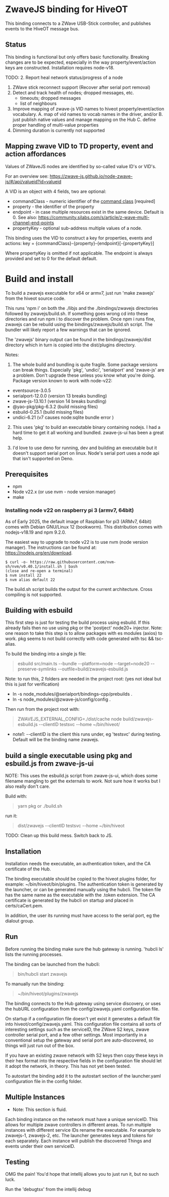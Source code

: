 # ZwaveJS binding for HiveOT

This binding connects to a ZWave USB-Stick controller, and publishes events to the HiveOT message bus.

## Status

This binding is functional but only offers basic functionality. 
Breaking changes are to be expected, especially in the way property/event/action keys are constructed.
Installation requires node-v18.


TODO:
2. Report heal network status/progress of a node
1. ZWave stick reconnect support (Recover after serial port removal)
1. Detect and track health of nodes; dropped messages, etc.
    * timeouts; dropped messages
    * list of neighbours
1. Improve mapping of zwave-js VID names to hiveot property/event/action vocabulary. 
   A. map of vid names to vocab names in the driver, and/or 
   B. just publish native values and manage mapping on the Hub C. define proper handling of multi-value properties
1. Dimming duration is currently not supported


## Mapping zwave VID to TD property, event and action affordances

Values of ZWaveJS nodes are identified by so-called value ID's or VID's.

For an overview see: https://zwave-js.github.io/node-zwave-js/#/api/valueid?id=valueid

A VID is an object with 4 fields, two are optional:
* commandClass - numeric identifier of the [command class](https://zwave-js.github.io/node-zwave-js/#/api/CCs/index) [required]
* property - the identifier of the property
* endpoint - in case multiple resources exist in the same device. Default is 0. See also: https://community.silabs.com/s/article/z-wave-multi-channel-end-points
* propertyKey - optional sub-address multiple values of a node. 

This binding uses the VID to construct a key for properties, events and actions:
  key = {commandClass}-{property}-{endpoint}[-{propertyKey}] 

Where propertyKey is omitted if not applicable. The endpoint is always provided and set to 0 for the default default.


# Build and install

To build a zwavejs executable for x64 or armv7, just run 'make zwavejs' from the hiveot source code.

This runs 'npm i' on both the ./libjs and the ./bindings/zwavejs directories followed by zwavejs/build.sh. If something goes wrong cd into these directories and run npm i to discover the problem. Once npm i runs fine, zwavejs can be rebuild using the bindings/zwavejs/build.sh script. The bundler will likely report a few warnings that can be ignored.

The 'zwavejs' binary output can be found in the bindings/zwavejs/dist directory which in turn is copied into the dist/plugins directory.

Notes:
1. The whole build and bundling is quite fragile. Some package versions can break things. Especially 'pkg', 'undici', 'serialport' and 'zwave-js' are a problem.
   Don't upgrade these unless you know what you're doing.  
   Package version known to work with node-v22:
* eventsource-3.0.5
* serialport-12.0.0   (version 13 breaks bundling)
* zwave-js-13.10.1    (version 14 breaks bundling)
* @yao-pkg/pkg-6.3.2  (build missing files)
* esbuild-0.25.1      (build missing files)
* undici-6.21         (v7 causes node:sqlite bundle error )

2. This uses 'pkg' to build an executable binary containing nodejs. I had a hard time to get it all working and bundled. zwave-js-ui has been a great help.

3. I'd love to use deno for running, dev and building an executable but it doesn't support serial port on linux. Node's serial port uses a node api that isn't supported on Deno.


## Prerequisites

* npm 
* Node v22.x  (or use nvm - node version manager)
* make

### Installing node v22 on raspberry pi 3 (armv7, 64bit)

As of Early 2025, the default image of Raspbian for pi3 (ARMv7, 64bit) comes with Debian GNU/Linux 12 (bookworm).
This distribution comes with nodejs-v18.19 and npm 9.2.0.

The easiest way to upgrade to node v22 is to use nvm (node version manager). The instructions can be found at: https://nodejs.org/en/download.
```
$ curl -o- https://raw.githubusercontent.com/nvm-sh/nvm/v0.40.1/install.sh | bash
(close and re-open a terminal)
$ nvm install 22
$ nvm alias default 22
```

The build.sh script builds the output for the current architecture. Cross compiling is not supported.

## Building with esbuild

This first step is just for testing the build process using esbuild. If this already fails then no use using pkg or the 'postject' node20+ injector. Note: one reason to take this step is to allow packages with es modules (axios) to work. pkg seems to not build correctly with code generated with tsc && tsc-alias.

To build the binding into a single js file:

> esbuild src/main.ts --bundle --platform=node --target=node20 --preserve-symlinks --outfile=build/zwavejs-esbuild.js

Note: to run this, 2 folders are needed in the project root: (yes not ideal but this is just for verification)

* ln -s node_modules/@serialport/bindings-cpp/prebuilds .
* ln -s node_modules/@zwave-js/config/config .

Then run from the project root with:
> ZWAVEJS_EXTERNAL_CONFIG=./dist/cache node build/zwavejs-esbuild.js --clientID testsvc --home ~/bin/hiveot/

* note1: --clientID is the client this runs under, eg 'testsvc' during testing. Default will be the binding name zwavejs.

## build a single executable using pkg and esbuild.js from zwave-js-ui

NOTE: This uses the esbuild.js script from zwave-js-ui, which does some filename mangling to
get the externals to work. Not sure how it works but I also really don't care.

Build with:
> yarn pkg    or   ./build.sh

run it:
> dist/zwavejs --clientID testsvc --home ~/bin/hiveot

TODO: Clean up this build mess. Switch back to JS.

## Installation

Installation needs the executable, an authentication token, and the CA certificate of the Hub.

The binding executable should be copied to the hiveot plugins folder, for example: ~/bin/hiveot/bin/plugins. The authentication token is generated by the launcher, or can be generated manually using the hubcli. The token file has the same name as the executable with the .token extension. The CA certificate is generated by the hubcli on startup and placed in certs/caCert.pem.

In addition, the user its running must have access to the serial port, eg the dialout group.

## Run

Before running the binding make sure the hub gateway is running. 'hubcli ls' lists the running processes.

The binding can be launched from the hubcli:
> bin/hubcli start zwavejs

To manually run the binding:
> ~/bin/hiveot/plugins/zwavejs

The binding connects to the Hub gateway using service discovery, or uses the hubURL configuration from the config/zwavejs.yaml configuration file.

On startup if a configuration file doesn't yet exist it generates a default file into hiveot/config/zwavejs.yaml. This configuration file contains all sorts of interesting settings such as the serviceID, the ZWave S2 keys, zwave controller serial port, and a few other settings. Most importantly in a conventional setup the gateway and serial port are auto-discovered, so things will just run out of the box.

If you have an existing zwave network with S2 keys then copy these keys in their hex format into the respective fields in the configuration file should let it adopt the network, in theory. This has not yet been tested.

To autostart the binding add it to the autostart section of the launcher.yaml configuration file in the config folder.

## Multiple Instances

* Note: This section is fluid.

Each binding instance on the network must have a unique serviceID. This allows for multiple zwave controllers in different areas. To run multiple instances with different service IDs rename the executable. For example to zwavejs-1, zwavejs-2, etc. The launcher generates keys and tokens for each separately. Each instance will publish the discovered Things and events under their own serviceID.


## Testing

OMG the pain!
You'd hope that intellij allows you to just run it, but no such luck.

Run the 'debugtsx' from the intellij debug  